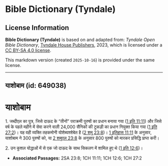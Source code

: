 # Bible Dictionary (Tyndale)

## License Information

**Bible Dictionary (Tyndale)** is based on and adapted from: _Tyndale Open Bible Dictionary_, [Tyndale House Publishers](https://tyndaleopenresources.com/), 2023, which is licensed under a [CC BY-SA 4.0 license](https://creativecommons.org/licenses/by-sa/4.0/legalcode.en).

This markdown version (created `2025-10-16`) is provided under the same license.



--------------------------------

## याशोबाम (id: 649038)

याशोबाम
=======

1\. जब्दीएल का पुत्र, जिसे दाऊद के “तीनों” पराक्रमी पुरुषों का प्रधान बनाया गया ([1 इति 11:11](https://ref.ly/1Chr11:11)) और जिसे वर्ष के पहले महीने में सेवा करने वाली 24,000 सैनिकों की टुकड़ी का प्रधान नियुक्त किया गया ([1 इति 27:2](https://ref.ly/1Chr27:2))। यह वही व्यक्ति तहकमोनी योशेब्यश्शेबेत है ([2 शमू 23:8](https://ref.ly/2Sam23:8))। [1 इतिहास 11:11](https://ref.ly/1Chr11:11) के अनुसार, याशोबाम ने 300 पुरुषों को, या [2 शमूएल 23:8](https://ref.ly/2Sam23:8) के अनुसार 800 पुरुषों को मारकर प्रसिद्धि प्राप्त करी।

2\. उन कुशल योद्धाओं में से एक जो दाऊद के साथ सिकलग में शामिल हुए थे ([1 इति 12:6](https://ref.ly/1Chr12:6))।

* **Associated Passages:** 2SA 23:8; 1CH 11:11; 1CH 12:6; 1CH 27:2

